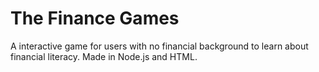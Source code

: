 # The Finance Games
A interactive game for users with no financial background to learn about financial literacy.
Made in Node.js and HTML.
